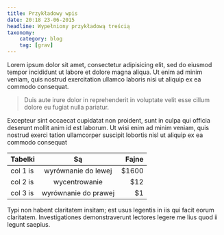 ```yaml
---
title: Przykładowy wpis
date: 20:18 23-06-2015
headline: Wypełniony przykładową treścią
taxonomy:
    category: blog
    tag: [grav]
---
```


Lorem ipsum dolor sit amet, consectetur adipisicing elit, sed do eiusmod tempor incididunt ut labore et dolore magna aliqua. Ut enim ad minim veniam, quis nostrud exercitation ullamco laboris nisi ut aliquip ex ea commodo consequat.

 > Duis aute irure dolor in reprehenderit in voluptate velit esse cillum dolore eu fugiat nulla pariatur.

 Excepteur sint occaecat cupidatat non proident, sunt in culpa qui officia deserunt mollit anim id est laborum. Ut wisi enim ad minim veniam, quis nostrud exerci tation ullamcorper suscipit lobortis nisl ut aliquip ex ea commodo consequat

| Tabelki   |      Są      |  Fajne |
|----------|:-------------:|------:|
| col 1 is |  wyrównanie do lewej | $1600 |
| col 2 is |    wycentrowanie   |   $12 |
| col 3 is | wyrównanie do prawej |    $1 |

Typi non habent claritatem insitam; est usus legentis in iis qui facit eorum claritatem. Investigationes demonstraverunt lectores legere me lius quod ii legunt saepius.
